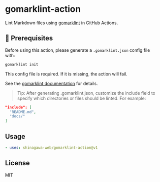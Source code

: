 # gomarklint-action

Lint Markdown files using [gomarklint](https://github.com/shinagawa-web/gomarklint) in GitHub Actions.

## 🚀 Prerequisites

Before using this action, please generate a `.gomarklint.json` config file with:

```bash
gomarklint init
```


This config file is required. If it is missing, the action will fail.

See the [gomarklint documentation](https://github.com/shinagawa-web/gomarklint/blob/main/README.md) for details.

> Tip: After generating .gomarklint.json, customize the include field to specify which directories or files should be linted.
For example:


```json
"include": [
  "README.md",
  "docs/"
]
```

## Usage

```yaml
- uses: shinagawa-web/gomarklint-action@v1
```

## License

MIT
